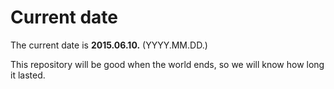 # Current date

The current date is **2015.06.10.** (YYYY.MM.DD.)

This repository will be good when the world ends, so we will know how long it lasted.
